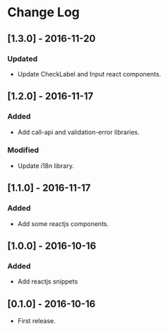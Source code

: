 # Change Log

## [1.3.0] - 2016-11-20

### Updated
- Update CheckLabel and Input react components.


## [1.2.0] - 2016-11-17

### Added
- Add call-api and validation-error libraries.

### Modified
- Update i18n library.


## [1.1.0] - 2016-11-17

### Added
- Add some reactjs components.


## [1.0.0] - 2016-10-16

### Added
- Add reactjs snippets


## [0.1.0] - 2016-10-16

* First release.